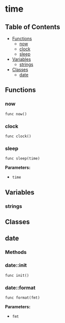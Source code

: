 # time

## Table of Contents

- [Functions](#functions)
  - [now](#now)
  - [clock](#clock)
  - [sleep](#sleep)
- [Variables](#variables)
  - [strings](#strings)
- [Classes](#classes)
  - [date](#date)

## Functions

### now

```xylia
func now()
```

### clock

```xylia
func clock()
```

### sleep

```xylia
func sleep(time)
```

**Parameters:**

- `time`

## Variables

### strings

## Classes

## date

### Methods

### date::init

```xylia
func init()
```

### date::format

```xylia
func format(fmt)
```

**Parameters:**

- `fmt`


